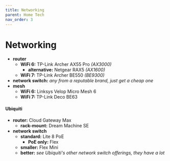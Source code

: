 ```yaml
---
title: Networking
parent: Home Tech
nav_order: 3
---
```

# Networking

- **router** 
	- **WiFi 6:**  TP-Link Archer AX55 Pro *(AX3000)*
		- **alternative:** Netgear RAX5 *(AX1600)*
	- **WiFi 7:** TP-Link Archer BE550 *(BE9300)*
- **network switch:** *any from a reputable brand, just get a cheap one*
- **mesh**
	- **WiFi 6:** Linksys Velop Micro Mesh 6
	- **WiFi 7:** TP-Link Deco BE63

#### Ubiquiti

- **router:** Cloud Gateway Max
	- **rack-mount:** Dream Machine SE 
- **network switch** 
	- **standard:** Lite 8 PoE
		- **PoE only:** Flex
	- **smaller:** Flex Mini
	- **better:** *see Ubiquiti's other network switch offerings, they have a lot*
